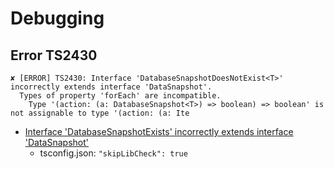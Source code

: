 # Debugging

## Error TS2430

```error
✘ [ERROR] TS2430: Interface 'DatabaseSnapshotDoesNotExist<T>' incorrectly extends interface 'DataSnapshot'.
  Types of property 'forEach' are incompatible.
    Type '(action: (a: DatabaseSnapshot<T>) => boolean) => boolean' is not assignable to type '(action: (a: Ite
```

- [Interface 'DatabaseSnapshotExists<T>' incorrectly extends interface 'DataSnapshot'](https://github.com/angular/angularfire/issues/3255)
  - tsconfig.json:
    `"skipLibCheck": true`
